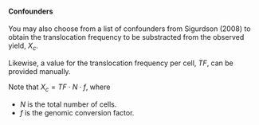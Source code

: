 #### Confounders

You may also choose from a list of confounders from Sigurdson (2008) to obtain the translocation frequency to be substracted from the observed yield, $X_{c}$.

Likewise, a value for the translocation frequency per cell, $TF$, can be provided manually.

Note that $X_{c} = TF \cdot N \cdot f$, where

- $N$ is the total number of cells.
- $f$ is the genomic conversion factor.
